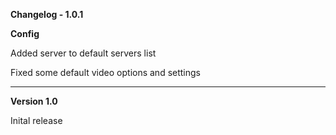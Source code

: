 **Changelog - 1.0.1**

**Config**

Added server to default servers list

Fixed some default video options and settings

---

**Version 1.0**

Inital release
